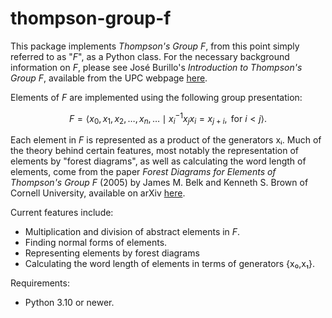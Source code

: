 # thompson-group-f
This package implements _Thompson's Group $F$_, from this point simply referred to as "$F$", as a Python class. For the necessary background information on $F$, please see José Burillo's _Introduction to Thompson's Group $F$_, available from the UPC webpage [here](https://web.mat.upc.edu/pep.burillo/book_en.php).

Elements of $F$ are implemented using the following group presentation:

$$F = \left\langle x_0, x_1, x_2, \ldots, x_n, \ldots \mid x_i^{-1}x_jx_i = x_{j+i}, \text{ for } i < j \right\rangle.$$

Each element in $F$ is represented as a product of the generators xᵢ. Much of the theory behind certain features, most notably the representation of elements by "forest diagrams", as well as calculating the word length of elements, come from the paper _Forest Diagrams for Elements of Thompson's Group F_ (2005) by James M. Belk and Kenneth S. Brown of Cornell University, available on arXiv [here](https://arxiv.org/abs/math/0305412). 

Current features include:
- Multiplication and division of abstract elements in $F$.
- Finding normal forms of elements.
- Representing elements by forest diagrams
- Calculating the word length of elements in terms of generators \{x₀,x₁\}.

Requirements:
- Python 3.10 or newer.
